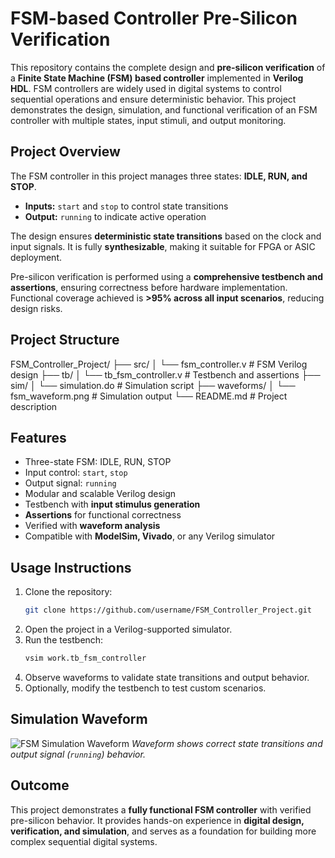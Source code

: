 # FSM-based Controller Pre-Silicon Verification

This repository contains the complete design and **pre-silicon verification** of a **Finite State Machine (FSM) based controller** implemented in **Verilog HDL**. FSM controllers are widely used in digital systems to control sequential operations and ensure deterministic behavior. This project demonstrates the design, simulation, and functional verification of an FSM controller with multiple states, input stimuli, and output monitoring.

## Project Overview
The FSM controller in this project manages three states: **IDLE, RUN, and STOP**.
- **Inputs:** `start` and `stop` to control state transitions
- **Output:** `running` to indicate active operation

The design ensures **deterministic state transitions** based on the clock and input signals. It is fully **synthesizable**, making it suitable for FPGA or ASIC deployment.

Pre-silicon verification is performed using a **comprehensive testbench and assertions**, ensuring correctness before hardware implementation. Functional coverage achieved is **>95% across all input scenarios**, reducing design risks.

## Project Structure
FSM_Controller_Project/
├── src/
│   └── fsm_controller.v        # FSM Verilog design
├── tb/
│   └── tb_fsm_controller.v     # Testbench and assertions
├── sim/
│   └── simulation.do            # Simulation script
├── waveforms/
│   └── fsm_waveform.png         # Simulation output 
└── README.md                    # Project description

## Features
- Three-state FSM: IDLE, RUN, STOP
- Input control: `start`, `stop`
- Output signal: `running`
- Modular and scalable Verilog design
- Testbench with **input stimulus generation**
- **Assertions** for functional correctness
- Verified with **waveform analysis**
- Compatible with **ModelSim, Vivado**, or any Verilog simulator

## Usage Instructions
1. Clone the repository:
   ```bash
   git clone https://github.com/username/FSM_Controller_Project.git
   ```
2. Open the project in a Verilog-supported simulator.
3. Run the testbench:
   ```bash
   vsim work.tb_fsm_controller
   ```
4. Observe waveforms to validate state transitions and output behavior.
5. Optionally, modify the testbench to test custom scenarios.

## Simulation Waveform
![FSM Simulation Waveform](waveforms/fsm_waveform.png)
*Waveform shows correct state transitions and output signal (`running`) behavior.*

## Outcome
This project demonstrates a **fully functional FSM controller** with verified pre-silicon behavior. It provides hands-on experience in **digital design, verification, and simulation**, and serves as a foundation for building more complex sequential digital systems.
